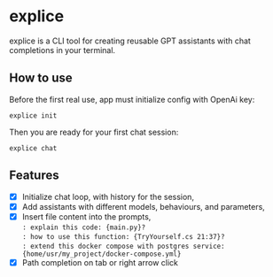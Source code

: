# explice
explice is a CLI tool for creating reusable GPT assistants with chat completions in your terminal.

## How to use
Before the first real use, app must initialize config with OpenAi key:
```shell
explice init
```

Then you are ready for your first chat session:
```shell
explice chat
```

## Features
- [x] Initialize chat loop, with history for the session,
- [x] Add assistants with different models, behaviours, and parameters,
- [x] Insert file content into the prompts,  
    `: explain this code: {main.py}?`  
    `: how to use this function: {TryYourself.cs 21:37}?`  
    `: extend this docker compose with postgres service: {home/usr/my_project/docker-compose.yml}`
- [x] Path completion on tab or right arrow click